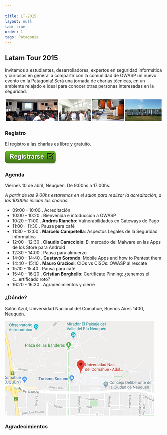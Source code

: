 ```yaml
---

title: LT-2015
layout: null
tab: true
order: 1
tags: Patagonia
---
```


## Latam Tour 2015

Invitamos a estudiantes, desarrolladores, expertos en seguridad informática y curiosos en general a compartir con la comunidad de OWASP un nuevo evento en la Patagonia! Será una jornada de charlas técnicas, en un ambiente relajado e ideal para conocer otras personas interesadas en la seguridad.

![Latam Tour](assets/images/LatamTour/Banner.png)

### Registro

El registro a las charlas es libre y gratuito.

[![Registrarse](assets/images/LatamTour/Registrarse.png)](https://www.regonline.com/owasplatamtour15patagonia/)


### Agenda 

Viernes 10 de abril, Neuquén. De 9:00hs a 17:00hs.

*A partir de las 9:00hs estaremos en el salón para realizar la acreditación, a las 10:00hs inician las charlas.*


  - 09:00 - 10:00 . Acreditación 
  - 10:00 - 10:20 . Bienvenida e intoduccion a OWASP 
  - 10:20 - 11:00 . **Andrés Riancho**: Vulnerabilidades en Gateways de Pago
  - 11:00 - 11:30 . Pausa para café 
  - 11:30 - 12:00 . **Marcelo Campetella**: Aspectos Legales de la Seguridad informática
  - 12:00 - 12:30 . **Claudio Caracciolo**: El mercado del Malware en las Apps de los Store para Android
  - 12:30 - 14:00 . Pausa para almuerzo 
  - 14:00 - 14:40 . **Gustavo Sorondo**: Mobile Apps and how to Pentest them
  - 14:40 - 15:10 . **Mauro Graziosi**: CIOs vs CISOs: OWASP al rescate 
  - 15:10 - 15:40 . Pausa para café 
  - 15:40 - 16:20 . **Cristian Borghello**: Certificate Pinning: ¿tenemos el c...ertificado roto?
  - 16:20 - 16:30 . Agradecimientos y cierre


### ¿Dónde?

Salón Azul, Universidad Nacional del Comahue, Buenos Aires 1400, Neuquén.

[![Mapa Universidad del Comahue](assets/images/LatamTour/MapaUniversidadComahue.png)](https://www.google.com.ar/maps/place/Universidad+Nac+del+Comahue+-+Adsl+Aulas+Rectorado/@-38.9408425,-68.0574274,15.5z/data=!4m5!3m4!1s0x960a33dd048367a9:0xf927f0d9182236e8!8m2!3d-38.9401499!4d-68.0573579)


### Agradecimientos


